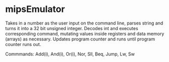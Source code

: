# mipsEmulator

Takes in a number as the user input on the command line, parses string and turns it into a 32 bit unsigned integer.
Decodes int and executes corresponding command, mutating values inside registers and data memory (arrays) as necessary.
Updates program counter and runs until program counter runs out. 

Commmands: Add(i), And(i), Or(i), Nor, Sll, Beq, Jump, Lw, Sw

